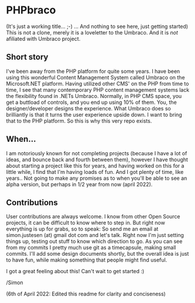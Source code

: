 # PHPbraco

(It's just a working title... ;-) ... And nothing to see here, just getting started)
This is not a clone, merely it is a loveletter to the Umbraco. And it is *not* afiliated with Umbraco project.

## Short story
I've been away from the PHP platform for quite some years. I have been using this wonderful Content Management System called Umbraco on the Microsoft.NET platform. Having utilized other CMS' on the PHP from time to time, I see that many contemporary PHP content management systems lack the flexibility found in .NETs Umbraco. Normally, in PHP CMS space, you get a buttload of controls, and you end up using 10% of them.  You, the designer/developer designs the experience. What Umbraco does so brilliantly is that it turns the user experience upside down.  I want to bring that to the PHP platform. So this is why this very repo exists.

## When...
I am notoriously known for not completing projects (because I have a lot of ideas, and bounce back and fourth between them), however I have thought about starting a project like this for years, and having worked on this for a little while, I find that I'm having loads of fun. 
And I got plenty of time, like years.. Not going to make any promises as to when you'll be able to see an alpha version, but perhaps in 1/2 year from now (april 2022).

## Contributions
User contributions are always welcome. I know from other Open Source projects, it can be difficult to know where to step in. But right now everything is up for grabs, so to speak: So send me an email at simon.justesen (at) gmail dot com and let's talk. Right now I'm just setting things up, testing out stuff to know which direction to go. As you can see from my commits I pretty much use git as a timecapsule, making small commits. I'll add some design documents shortly, but the overall idea is just to have fun, while making something that people might find useful.

I got a great feeling about this! Can't wait to get started :)

/Simon

(6th of April 2022: Edited this readme for clarity and conciseness)